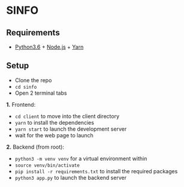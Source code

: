 # SINFO

## Requirements

- [Python3.6](https://www.python.org/downloads/release/python-368/) + [Node.js](https://nodejs.org/en/) + [Yarn](https://yarnpkg.com/en/docs/install)

## Setup

- Clone the repo
- `cd sinfo`
- Open 2 terminal tabs

**1.** Frontend:

- `cd client` to move into the client directory
- `yarn` to install the dependencies
- `yarn start` to launch the development server
- wait for the web page to launch

**2.** Backend (from root):

- `python3 -m venv venv` for a virtual environment within
- `source venv/bin/activate`
- `pip install -r requirements.txt` to install the required packages
- `python3 app.py` to launch the backend server
